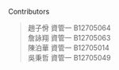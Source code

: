 Contributors
>  趙子佾 資管一 B12705064 <br>
>  詹詠翔 資管一 B12705063 <br>
>  陳泊華 資管一 B12705014 <br>
>  吳秉哲 資管一 B12705049 <br>

